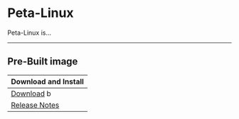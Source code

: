# Peta-Linux

Peta-Linux is...


***

## Pre-Built image

| Download and Install                                                                                   |
|:-------------------------------------------------------------------------------------------------------|
|[Download]()                                  b                                                         |
|[Release Notes]()                                                                                       |